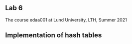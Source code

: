 ## Lab 6

The course edaa001 at Lund University, LTH, Summer 2021

## Implementation of hash tables
